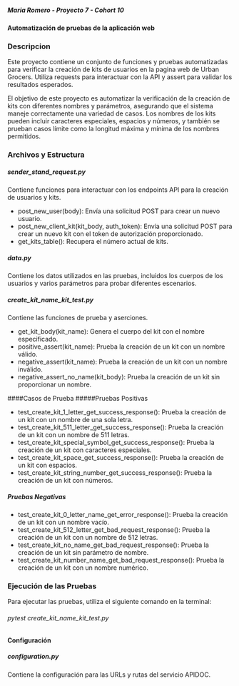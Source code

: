 ##### Maria Romero - Proyecto 7 - Cohort 10
#### Automatización de pruebas de la aplicación web

### Descripcion
Este proyecto contiene un conjunto de funciones y pruebas automatizadas para verificar la creación de kits de usuarios en la pagina web de Urban Grocers. Utiliza requests para interactuar con la API y assert para validar los resultados esperados.

El objetivo de este proyecto es automatizar la verificación de la creación de kits con diferentes nombres y parámetros, asegurando que el sistema maneje correctamente una variedad de casos. Los nombres de los kits pueden incluir caracteres especiales, espacios y números, y también se prueban casos límite como la longitud máxima y mínima de los nombres permitidos.

### Archivos y Estructura

##### sender_stand_request.py
Contiene funciones para interactuar con los endpoints API para la creación de usuarios y kits.

- post_new_user(body): Envía una solicitud POST para crear un nuevo usuario.
- post_new_client_kit(kit_body, auth_token): Envía una solicitud POST para crear un nuevo kit con el token de autorización proporcionado.
- get_kits_table(): Recupera el número actual de kits.
##### data.py
Contiene los datos utilizados en las pruebas, incluidos los cuerpos de los usuarios y varios parámetros para probar diferentes escenarios.
##### create_kit_name_kit_test.py
Contiene las funciones de prueba y aserciones.

- get_kit_body(kit_name): Genera el cuerpo del kit con el nombre especificado.
- positive_assert(kit_name): Prueba la creación de un kit con un nombre válido.
- negative_assert(kit_name): Prueba la creación de un kit con un nombre inválido.
- negative_assert_no_name(kit_body): Prueba la creación de un kit sin proporcionar un nombre.

####Casos de Prueba
#####Pruebas Positivas

- test_create_kit_1_letter_get_success_response(): Prueba la creación de un kit con un nombre de una sola letra.
- test_create_kit_511_letter_get_success_response(): Prueba la creación de un kit con un nombre de 511 letras.
- test_create_kit_special_symbol_get_success_response(): Prueba la creación de un kit con caracteres especiales.
- test_create_kit_space_get_success_response(): Prueba la creación de un kit con espacios.
- test_create_kit_string_number_get_success_response(): Prueba la creación de un kit con números.
##### Pruebas Negativas

- test_create_kit_0_letter_name_get_error_response(): Prueba la creación de un kit con un nombre vacío.
- test_create_kit_512_letter_get_bad_request_response(): Prueba la creación de un kit con un nombre de 512 letras.
- test_create_kit_no_name_get_bad_request_response(): Prueba la creación de un kit sin parámetro de nombre.
- test_create_kit_number_name_get_bad_request_response(): Prueba la creación de un kit con un nombre numérico.

### Ejecución de las Pruebas
Para ejecutar las pruebas, utiliza el siguiente comando en la terminal:
###### pytest create_kit_name_kit_test.py

#### Configuración
##### configuration.py
Contiene la configuración para las URLs y rutas del servicio APIDOC.

